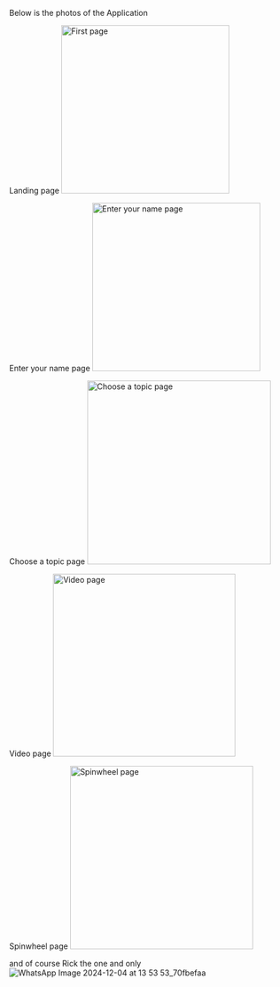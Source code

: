 Below is the photos of the Application

Landing page
<img width="303" alt="First page" src="https://github.com/user-attachments/assets/9c4d10ad-03fb-43c3-83aa-25c8032d7f89">

Enter your name page
<img width="303" alt="Enter your name page" src="https://github.com/user-attachments/assets/67387e1f-d813-493d-969c-3a6004abb745">

Choose a topic page
<img width="331" alt="Choose a topic page" src="https://github.com/user-attachments/assets/1898c8dd-fbb4-49f9-aea4-9d22cc661334">

Video page
<img width="329" alt="Video page" src="https://github.com/user-attachments/assets/7df7c70d-e9a3-44b1-9b21-b167f4eabeba">

Spinwheel page
<img width="330" alt="Spinwheel page" src="https://github.com/user-attachments/assets/8ce351c4-d33f-4528-b007-cc9273ae9389">

and of course Rick the one and only
![WhatsApp Image 2024-12-04 at 13 53 53_70fbefaa](https://github.com/user-attachments/assets/8482bfe4-1370-46c3-893b-f5dc1910cd2a)
